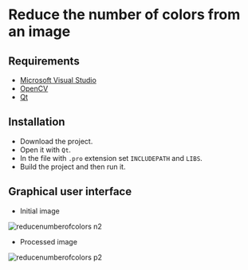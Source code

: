 # Reduce the number of colors from an image

## Requirements

* [Microsoft Visual Studio](https://https://www.visualstudio.com/)
* [OpenCV](https://opencv.org/)
* [Qt](https://www.qt.io/)

## Installation

* Download the project.
* Open it with `Qt`.
* In the file with `.pro` extension set `INCLUDEPATH` and `LIBS`.
* Build the project and then run it.

## Graphical user interface

* Initial image

![reducenumberofcolors n2](https://user-images.githubusercontent.com/20202617/33182813-100dfe10-d07e-11e7-882b-9c6398632180.png)

* Processed image

![reducenumberofcolors p2](https://user-images.githubusercontent.com/20202617/33182874-4c1e1728-d07e-11e7-90a2-616b427c97f1.png)